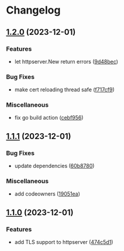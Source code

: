 # Changelog

## [1.2.0](https://github.com/trivago/go-bootstrap/compare/v1.1.1...v1.2.0) (2023-12-01)


### Features

* let httpserver.New return errors ([9d48bec](https://github.com/trivago/go-bootstrap/commit/9d48bec95c8a61baab064a8a9bdd13c4e19b450e))


### Bug Fixes

* make cert reloading thread safe ([f717cf9](https://github.com/trivago/go-bootstrap/commit/f717cf968e8717b567d72ef021ccb6d63883c3ed))


### Miscellaneous

* fix go build action ([cebf956](https://github.com/trivago/go-bootstrap/commit/cebf9564ec2db5f575935052b7f16962494afa9f))

## [1.1.1](https://github.com/trivago/go-bootstrap/compare/v1.1.0...v1.1.1) (2023-12-01)


### Bug Fixes

* update dependencies ([60b8780](https://github.com/trivago/go-bootstrap/commit/60b878006bbea5c187c330f355b3981b78549310))


### Miscellaneous

* add codeowners ([19051ea](https://github.com/trivago/go-bootstrap/commit/19051eae7d875148276d0d8b6f59f8dda5fac074))

## [1.1.0](https://github.com/trivago/go-bootstrap/compare/v1.0.0...v1.1.0) (2023-12-01)


### Features

* add TLS support to httpserver ([474c5d1](https://github.com/trivago/go-bootstrap/commit/474c5d18c8b5899c03cbcd952d1978fb9a9ca211))
